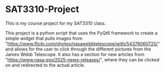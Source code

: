 # SAT3310-Project
This is my course project for my SAT3310 class. 

This project is a python script that uses the PyQt6 framework to create a simple widget that pulls images from "https://www.flickr.com/photos/nasawebbtelescope/with/54378060725/" and allows for the user to click through the different pictures from the James Webb Telescope. It also has a section for new articles from "https://www.nasa.gov/2025-news-releases/", where they can be clicked on and redirected to the actual article. 

